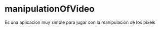 ﻿# manipulationOfVideo #


Es una aplicacion muy simple para jugar con la manipulación de los pixels 


